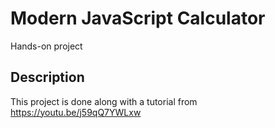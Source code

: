 # Modern JavaScript Calculator

Hands-on project

## Description

This project is done along with a tutorial from https://youtu.be/j59qQ7YWLxw
